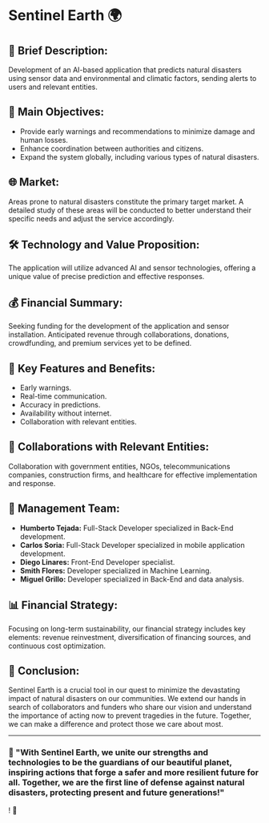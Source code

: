 # Sentinel Earth 🌍

## 🌟 **Brief Description:**
Development of an AI-based application that predicts natural disasters using sensor data and environmental and climatic factors, sending alerts to users and relevant entities.

## 🚀 **Main Objectives:**
- Provide early warnings and recommendations to minimize damage and human losses.
- Enhance coordination between authorities and citizens.
- Expand the system globally, including various types of natural disasters.

## 🌐 **Market:**
Areas prone to natural disasters constitute the primary target market. A detailed study of these areas will be conducted to better understand their specific needs and adjust the service accordingly.

## 🛠 **Technology and Value Proposition:**
The application will utilize advanced AI and sensor technologies, offering a unique value of precise prediction and effective responses.

## 💰 **Financial Summary:**
Seeking funding for the development of the application and sensor installation. Anticipated revenue through collaborations, donations, crowdfunding, and premium services yet to be defined.

## 🌟 **Key Features and Benefits:**
- Early warnings.
- Real-time communication.
- Accuracy in predictions.
- Availability without internet.
- Collaboration with relevant entities.

## 🤝 **Collaborations with Relevant Entities:**
Collaboration with government entities, NGOs, telecommunications companies, construction firms, and healthcare for effective implementation and response.

## 💼 **Management Team:**
- **Humberto Tejada:** Full-Stack Developer specialized in Back-End development.
- **Carlos Soria:** Full-Stack Developer specialized in mobile application development.
- **Diego Linares:** Front-End Developer specialist.
- **Smith Flores:** Developer specialized in Machine Learning.
- **Miguel Grillo:** Developer specialized in Back-End and data analysis.

## 📊 **Financial Strategy:**
Focusing on long-term sustainability, our financial strategy includes key elements: revenue reinvestment, diversification of financing sources, and continuous cost optimization.

## 🌿 **Conclusion:**
Sentinel Earth is a crucial tool in our quest to minimize the devastating impact of natural disasters on our communities. We extend our hands in search of collaborators and funders who share our vision and understand the importance of acting now to prevent tragedies in the future. Together, we can make a difference and protect those we care about most.

---

### 🌟 "With Sentinel Earth, we unite our strengths and technologies to be the guardians of our beautiful planet, inspiring actions that forge a safer and more resilient future for all. Together, we are the first line of defense against natural disasters, protecting present and future generations!"
! 🌟

